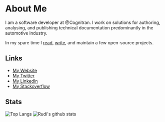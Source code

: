 # About Me

I am a software developer at @Cognitran. I work on solutions for authoring, analysing, and publishing technical documentation predominantly in the automotive industry.

In my spare time I [read](https://www.rudikershaw.com/bibliography), [write](https://www.rudikershaw.com/#my-articles), and maintain a few open-source projects. 

## Links
 * [My Website](https://www.rudikershaw.com) 
 * [My Twitter](https://twitter.com/rudikershaw) 
 * [My LinkedIn](https://www.linkedin.com/in/rudikershaw/) 
 * [My Stackoverflow](https://stackoverflow.com/users/2182928/rudi-kershaw)


## Stats
![Top Langs](https://github-readme-stats.vercel.app/api/top-langs/?username=rudikershaw&langs_count=8&layout=compact&bg_color=00000000&text_color=58a6ff&title_color=58a6ff&hide_border=true&icon_color=04264a)
![Rudi's github stats](https://github-readme-stats.vercel.app/api?username=rudikershaw&count_private=true&show_icons=true&line_height=24&bg_color=00000000&text_color=58a6ff&title_color=58a6ff&hide_border=true&icon_color=04264a)
